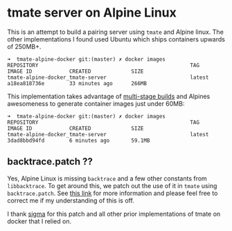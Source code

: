 # tmate server on Alpine Linux

This is an attempt to build a pairing server using `tmate` and Alpine linux. The other implementations I found used Ubuntu which ships containers upwards of 250MB+. 
```
➜  tmate-alpine-docker git:(master) ✗ docker images
REPOSITORY                                                 TAG                                        IMAGE ID            CREATED             SIZE
tmate-alpine-docker_tmate-server                           latest                                     a18ea818736e        33 minutes ago      266MB
```

This implementation takes advantage of [multi-stage builds](https://docs.docker.com/develop/develop-images/multistage-build/) and Alpines awesomeness to generate container images just under 60MB:

```
➜  tmate-alpine-docker git:(master) ✗ docker images
REPOSITORY                                                 TAG                                        IMAGE ID            CREATED             SIZE
tmate-alpine-docker_tmate-server                           latest                                     3dad8bbd94fd        6 minutes ago       59.1MB
```

## backtrace.patch ??

Yes, Alpine Linux is missing `backtrace` and a few other constants from `libbacktrace`. To get around this, we patch out the use of it in `tmate` using `backtrace.patch`.  See [this link](https://www.openwall.com/lists/musl/2015/04/09/3) for more information and please feel free to correct me if my understanding of this is off.


I thank [sigma](https://github.com/sigma/docker-tmate/blob/master/backtrace.patch) for this patch and all other prior implementations of tmate on docker that I relied on.
